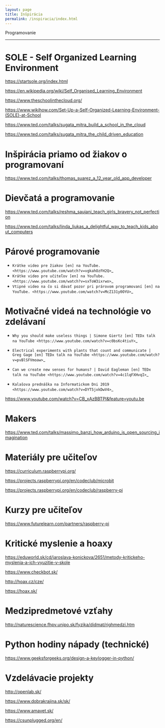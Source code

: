 ```yaml
---
layout: page
title: Inšpirácia
permalink: /inspiracia/index.html
---
```


Programovanie
*************

SOLE - Self Organized Learning Environment
==========================================

https://startsole.org/index.html

https://en.wikipedia.org/wiki/Self_Organised_Learning_Environment

https://www.theschoolinthecloud.org/

https://www.wikihow.com/Set-Up-a-Self-Organized-Learning-Environment-(SOLE)-at-School

https://www.ted.com/talks/sugata_mitra_build_a_school_in_the_cloud

https://www.ted.com/talks/sugata_mitra_the_child_driven_education

Inšpirácia priamo od žiakov o programovaní
==========================================

https://www.ted.com/talks/thomas_suarez_a_12_year_old_app_developer


Dievčatá a programovanie
========================

https://www.ted.com/talks/reshma_saujani_teach_girls_bravery_not_perfection

https://www.ted.com/talks/linda_liukas_a_delightful_way_to_teach_kids_about_computers


Párové programovanie
====================

* `Krátke video pre žiakov [en] na YouTube. <https://www.youtube.com/watch?v=vgkahOzFH2Q>`_
* `Krátke video pre učiteľov [en] na YouTube. <https://www.youtube.com/watch?v=sxToW3ixrwo>`_
* `Vtipné video na čo si dávať pozor pri prárovom programovaní [en] na YouTube. <https://www.youtube.com/watch?v=McZ131y0OYU>`_

Motivačné videá na technológie vo zdelávaní
===========================================

* `Why you should make useless things | Simone Giertz [en] TEDx talk na YouTube <https://www.youtube.com/watch?v=c0bsKc4tiuY>`_

* `Electrical experiments with plants that count and communicate | Greg Gage [en] TEDx talk na YouTube <https://www.youtube.com/watch?v=pvBlSFVmoaw>`_

* `Can we create new senses for humans? | David Eagleman [en] TEDx talk na YouTube <https://www.youtube.com/watch?v=4c1lqFXHvqI>`_

* `Kalašova prednáška na Informatickom Dni 2019 <https://www.youtube.com/watch?v=DYT5jxkDwV4>`_

https://www.youtube.com/watch?v=CB_xAzBBTPI&feature=youtu.be



Makers
======

https://www.ted.com/talks/massimo_banzi_how_arduino_is_open_sourcing_imagination


Materiály pre učiteľov
======================

https://curriculum.raspberrypi.org/

https://projects.raspberrypi.org/en/codeclub/microbit

https://projects.raspberrypi.org/en/codeclub/raspberry-pi

Kurzy pre učiteľov
==================

https://www.futurelearn.com/partners/raspberry-pi


Kritické myslenie a hoaxy
=========================

https://eduworld.sk/cd/jaroslava-konickova/2651/metody-kritickeho-myslenia-a-ich-vyuzitie-v-skole

https://www.checkbot.sk/

http://hoax.cz/cze/

https://hoax.sk/

Medzipredmetové vzťahy
======================

http://naturescience.fhpv.unipo.sk/fyzika/didmat/righmedzi.htm

Python hodiny nápady (technické)
================================
https://www.geeksforgeeks.org/design-a-keylogger-in-python/

Vzdelávacie projekty
====================


http://openlab.sk/

https://www.dobrakrajina.sk/sk/

https://www.amavet.sk/

https://csunplugged.org/en/

